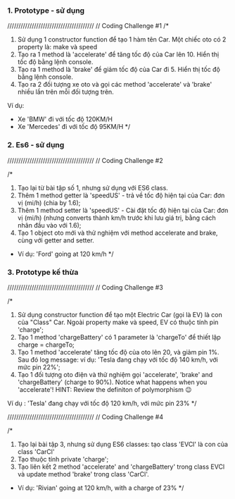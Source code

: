 ### 1. Prototype - sử dụng

///////////////////////////////////////
// Coding Challenge #1
/*
1. Sử dụng 1 constructor function để tạo 1 hàm tên Car. Một chiếc oto có 2 property là: make và speed
2. Tạo ra 1 method là 'accelerate' để tăng tốc độ của Car lên 10. Hiển thị tốc độ bằng lệnh console.
3. Tạo ra 1 method là 'brake' để giảm tốc độ của Car đi 5. Hiển thị tốc độ bằng lệnh console.
4. Tạo ra 2 đối tượng xe oto và gọi các method 'accelerate' và 'brake' nhiều lần trên mỗi đối tượng trên.


Ví dụ:
- Xe 'BMW' đi với tốc độ 120KM/H
- Xe 'Mercedes' đi với tốc độ 95KM/H
*/

### 2. Es6 - sử dụng

///////////////////////////////////////
// Coding Challenge #2

/*
1. Tạo lại từ bài tập số 1, nhưng sử dụng với ES6 class.
2. Thêm 1 method getter là 'speedUS' - trả về tốc độ hiện tại của Car: đơn vị (mi/h) (chia by 1.6);
3. Thêm 1 method setter là 'speedUS' - Cài đặt tốc độ hiện tại của Car:  đơn vị (mi/h) (nhưng converts thành km/h trước khi lưu giá trị, bằng cách nhân đầu vào với 1.6);
4. Tạo 1 object oto mới và thử nghiệm với method accelerate and brake, cùng với getter and setter.
   
- Ví dụ: 'Ford' going at 120 km/h
*/

### 3. Prototype kế thừa
///////////////////////////////////////
// Coding Challenge #3

/*
1. Sử dụng constructor function để tạo một Electric Car (gọi là EV) là con của "Class" Car. 
Ngoài property make và speed, EV có thuộc tính pin 'charge';
2. Tạo 1 method 'chargeBattery' có 1 parameter là 'chargeTo' để thiết lập charge = chargeTo;
3. Tạo 1 method 'accelerate' tăng tốc độ của oto lên 20, và giảm pin 1%. 
Sau đó log message: ví dụ: 'Tesla đang chạy với tốc độ 140 km/h, với mức pin 22%';
4. Tạo 1 đối tượng oto điện và thử nghiệm gọi 'accelerate', 'brake' and 'chargeBattery' (charge to 90%). Notice what happens when you 'accelerate'! HINT: Review the definiton of polymorphism 😉

Ví dụ : 'Tesla' đang chạy với tốc độ 120 km/h, với mức pin 23%
*/

///////////////////////////////////////
// Coding Challenge #4

/*
1. Tạo lại bài tập 3, nhưng sử dụng ES6 classes: tạo class 'EVCl' là con của class 'CarCl'
2. Tạo thuộc tính private 'charge';
3. Tạo liên kết 2 method 'accelerate' and 'chargeBattery' trong class EVCl
và update method 'brake' trong class 'CarCl'.

- Ví dụ: 'Rivian' going at 120 km/h, with a charge of 23%
*/